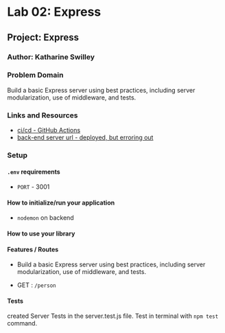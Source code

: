 # Lab 02: Express

## Project: Express

### Author: Katharine Swilley

### Problem Domain

Build a basic Express server using best practices, including server modularization, use of middleware, and tests.

### Links and Resources

- [ci/cd - GitHub Actions](https://github.com/kath-a-rine/basic-express-server/actions)
- [back-end server url - deployed, but erroring out](https://basic-express-server-401d47.herokuapp.com/)

### Setup

#### `.env` requirements

- `PORT` - 3001

#### How to initialize/run your application

- `nodemon` on backend

#### How to use your library

#### Features / Routes

- Build a basic Express server using best practices, including server modularization, use of middleware, and tests.

- GET : `/person`

#### Tests

created Server Tests in the server.test.js file. Test in terminal with `npm test` command.

<!-- #### UML

Link to an image of the UML for your application and response to events -->
